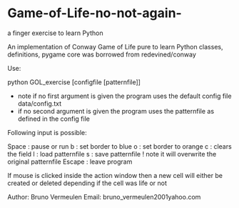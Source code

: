 # Game-of-Life-no-not-again-
a finger exercise to learn Python

An implementation of Conway Game of Life pure to learn Python classes, definitions, pygame
core was borrowed from redevined/conway

Use:
 
 python GOL_exercise [configfile [patternfile]]
 
   - note if no first argument is given the program uses the default config file data/config.txt
   - if no second argument is given the program uses the patternfile as defined in the config file
   
 Following input is possible:
 
 Space  : pause or run
 b      : set border to blue
 o      : set border to orange
 c      : clears the field
 l      : load patternfile
 s      : save patternfile ! note it will overwrite the original patternfile
 Escape : leave program

If mouse is clicked inside the action window then a new cell will either be created or deleted depending if the cell was life or not
 
 Author: Bruno Vermeulen
 Email: bruno_vermeulen2001yahoo.com
 
